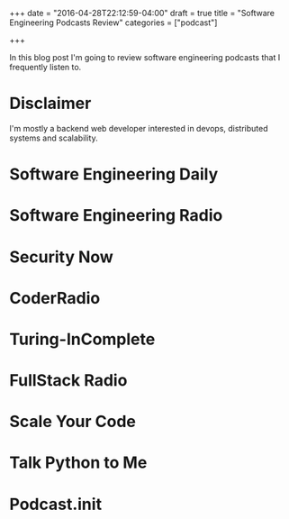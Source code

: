 +++
date = "2016-04-28T22:12:59-04:00"
draft = true
title = "Software Engineering Podcasts Review"
categories = ["podcast"]

+++

In this blog post I'm going to review software engineering podcasts that I frequently listen to.

Disclaimer
==========

I'm mostly a backend web developer interested in devops, distributed systems and scalability.

Software Engineering Daily
==========================

Software Engineering Radio
==========================

Security Now
============

CoderRadio
==========

Turing-InComplete
=================

FullStack Radio
===============

Scale Your Code
===============

Talk Python to Me
=================

Podcast.__init__
================
